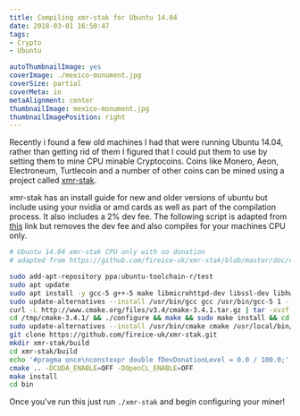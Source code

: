 ```yaml
---
title: Compiling xmr-stak for Ubuntu 14.04
date: 2018-03-01 16:50:47
tags:
- Crypto
- Ubuntu

autoThumbnailImage: yes
coverImage: ./mexico-monument.jpg
coverSize: partial
coverMeta: in
metaAlignment: center
thumbnailImage: mexico-monument.jpg
thumbnailImagePosition: right
---
```


Recently i found a few old machines I had that were running Ubuntu 14.04, rather than getting rid of them I figured that I could put them to use by setting them to mine CPU minable Cryptocoins.
Coins like Monero, Aeon, Electroneum, Turtlecoin and a number of other coins can be mined using a project called [xmr-stak](https://github.com/fireice-uk/xmr-stak).

xmr-stak has an install guide for new and older versions of ubuntu but include using your nvidia or amd cards as well as part of the compilation process. It also includes a 2% dev fee.
The following script is adapted from [this](https://github.com/fireice-uk/xmr-stak/blob/master/doc/compile_Linux.md) link but removes the dev fee and also compiles for your machines CPU only.

```bash
# Ubuntu 14.04 xmr-stak CPU only with no donation
# adapted from https://github.com/fireice-uk/xmr-stak/blob/master/doc/compile_Linux.md

sudo add-apt-repository ppa:ubuntu-toolchain-r/test
sudo apt update
sudo apt install -y gcc-5 g++-5 make libmicrohttpd-dev libssl-dev libhwloc-dev
sudo update-alternatives --install /usr/bin/gcc gcc /usr/bin/gcc-5 1 --slave /usr/bin/g++ g++ /usr/bin/g++-5
curl -L http://www.cmake.org/files/v3.4/cmake-3.4.1.tar.gz | tar -xvzf - -C /tmp/
cd /tmp/cmake-3.4.1/ && ./configure && make && sudo make install && cd -
sudo update-alternatives --install /usr/bin/cmake cmake /usr/local/bin/cmake 1 --force
git clone https://github.com/fireice-uk/xmr-stak.git
mkdir xmr-stak/build
cd xmr-stak/build
echo '#pragma once\nconstexpr double fDevDonationLevel = 0.0 / 100.0;' > ./xmr-stak/donate-level.hpp
cmake .. -DCUDA_ENABLE=OFF -DOpenCL_ENABLE=OFF
make install
cd bin
```

Once you've run this just run `./xmr-stak` and begin configuring your miner!